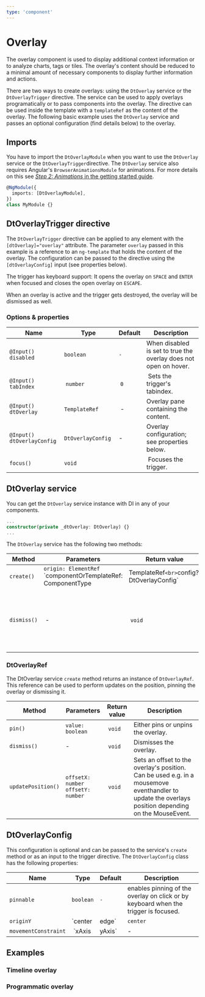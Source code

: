```yaml
---
type: 'component'
---
```


# Overlay

The overlay component is used to display additional context information or to
analyze charts, tags or tiles. The overlay's content should be reduced to a
minimal amount of necessary components to display further information and
actions.

There are two ways to create overlays: using the `DtOverlay` service or the
`DtOverlayTrigger` directive. The service can be used to apply overlays
programatically or to pass components into the overlay. The directive can be
used inside the template with a `templateRef` as the content of the overlay. The
following basic example uses the `DtOverlay` service and passes an optional
configuration (find details below) to the overlay.

<docs-source-example example="OverlayDefaultExample"></docs-source-example>

## Imports

You have to import the `DtOverlayModule` when you want to use the `DtOverlay`
service or the `DtOverlayTrigger`directive. The `DtOverlay` service also
requires Angular's `BrowserAnimationsModule` for animations. For more details on
this see
[_Step 2: Animations_ in the getting started guide](/components/get-started/#step-2-animations).

```typescript
@NgModule({
  imports: [DtOverlayModule],
})
class MyModule {}
```

## DtOverlayTrigger directive

The `DtOverlayTrigger` directive can be applied to any element with the
`[dtOverlay]="overlay"` attribute. The parameter `overlay` passed in this
example is a reference to an `ng-template` that holds the content of the
overlay. The configuration can be passed to the directive using the
`[dtOverlayConfig]` input (see properties below).

The trigger has keyboard support: It opens the overlay on `SPACE` and `ENTER`
when focused and closes the open overlay on `ESCAPE`.

When an overlay is active and the trigger gets destroyed, the overlay will be
dismissed as well.

### Options & properties

| Name                       | Type               | Default | Description                                                      |
| -------------------------- | ------------------ | ------- | ---------------------------------------------------------------- |
| `@Input() disabled`        | `boolean`          | `-`     | When disabled is set to true the overlay does not open on hover. |
| `@Input() tabIndex`        |  `number`          |  `0`    |  Sets the trigger's tabindex.                                    |
| `@Input() dtOverlay`       | `TemplateRef`      |  -      | Overlay pane containing the content.                             |
| `@Input() dtOverlayConfig` | `DtOverlayConfig`  | -       | Overlay configuration; see properties below.                     |
| `focus()`                  | `void`             |         |  Focuses the trigger.                                            |

## DtOverlay service

You can get the `DtOverlay` service instance with DI in any of your components.

```typescript
...
constructor(private _dtOverlay: DtOverlay) {}
...
```

The `DtOverlay` service has the following two methods:

| Method      | Parameters                                                                                                        | Return value                       | Description                                                                                                          |
| ----------- | ----------------------------------------------------------------------------------------------------------------- | ---------------------------------- | -------------------------------------------------------------------------------------------------------------------- |
| `create()`  | `origin: ElementRef`<br>`componentOrTemplateRef: ComponentType<T> | TemplateRef<T>`<br>`config?: DtOverlayConfig` | `DtOverlayRef` (see details below) | Creates a overlay connected to the origin and containing the given component or templateRef.                         |
| `dismiss()` |  -                                                                                                                |  `void`                            |  Dismisses the currently open overlay. This method can be used if the overlay needs to be dismissed programatically. |

### DtOverlayRef

The DtOverlay service `create` method returns an instance of `DtOverlayRef`.
This reference can be used to perform updates on the position, pinning the
overlay or dismissing it.

| Method             | Parameters                               | Return value | Description                                                                                                                                          |
| ------------------ | ---------------------------------------- | ------------ | ---------------------------------------------------------------------------------------------------------------------------------------------------- |
| `pin()`            | `value: boolean`                         |  `void`      | Either pins or unpins the overlay.                                                                                                                   |
| `dismiss()`        | -                                        |  `void`      | Dismisses the overlay.                                                                                                                               |
| `updatePosition()` | `offsetX: number` <br> `offsetY: number` |  `void`      | Sets an offset to the overlay's position. Can be used e.g. in a mousemove eventhandler to update the overlays position depending on the MouseEvent.  |

## DtOverlayConfig

This configuration is optional and can be passed to the service's `create`
method or as an input to the trigger directive. The `DtOverlayConfig` class has
the following properties:

| Name                 | Type             | Default  | Description                                                                                                                                                                                                                                         |
| -------------------- | ---------------- | -------- | --------------------------------------------------------------------------------------------------------------------------------------------------------------------------------------------------------------------------------------------------- |
| `pinnable`           | `boolean`        | `-`      | enables pinning of the overlay on click or by keyboard when the trigger is focused.                                                                                                                                                                 |
| `originY`            | `center | edge`  | `center` | The originY defines the vertical attachment point for the overlay. By default `center` is set. `edge` defines that the vertical attachment point is set to the bottom edge if the overlay fits below the origin element and the top edge otherwise. |
| `movementConstraint` |  `xAxis | yAxis` | -        | The movementConstraint locks the movement of the overlay to a given axis. No constraint is set by default.                                                                                                                                          |

## Examples

### Timeline overlay

<docs-source-example example="OverlayTimelineExample"></docs-source-example>

### Programmatic overlay

<docs-source-example example="OverlayProgrammaticExample"></docs-source-example>
